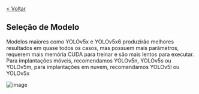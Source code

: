 [< Voltar](/README.md)


## Seleção de Modelo
Modelos maiores como YOLOv5x e YOLOv5x6 produzirão melhores resultados em quase todos os casos, mas possuem mais parâmetros, requerem mais memória CUDA para treinar e são mais lentos para executar. Para implantações móveis, recomendamos YOLOv5n, YOLOv5s ou YOLOv5m, para implantações em nuvem, recomendamos YOLOv5l ou YOLOv5x

![image](https://user-images.githubusercontent.com/20934770/153324590-56bf01c8-88ee-49a8-b09a-750f8bc1e46f.png)
